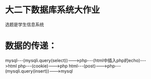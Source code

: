 # 大二下数据库系统大作业
选题是学生信息系统

# 数据的传递：
mysql---(mysqli.query(select))--->php---(html中插入php的echo)--->html
php---(cookie)--->php
html---(post)--->php---(mysqli.query(insert))--->mysql
